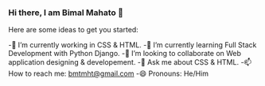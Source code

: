 ### Hi there, I am Bimal Mahato 👋

<!--
**bimalmht/bimalmht** is a ✨ _special_ ✨ repository because its `README.md` (this file) appears on your GitHub profile. -->

Here are some ideas to get you started:

-🔭 I’m currently working in CSS & HTML.
-🌱 I’m currently learning Full Stack Development with Python Django.
-👯 I’m looking to collaborate on Web application designing & developement.
-💬 Ask me about CSS & HTML.
-📫 How to reach me: bmtmht@gmail.com
-😄 Pronouns: He/Him


